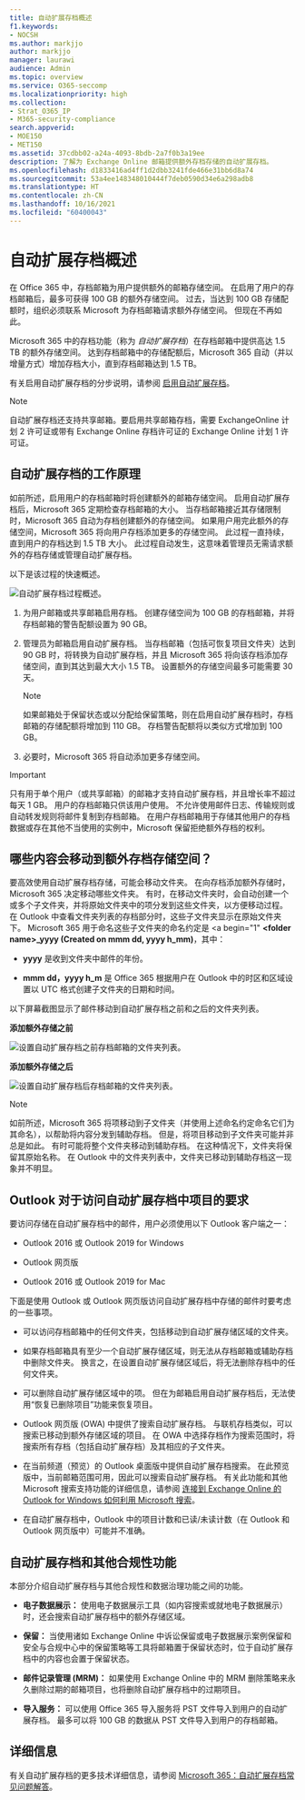 ```yaml
---
title: 自动扩展存档概述
f1.keywords:
- NOCSH
ms.author: markjjo
author: markjjo
manager: laurawi
audience: Admin
ms.topic: overview
ms.service: O365-seccomp
ms.localizationpriority: high
ms.collection:
- Strat_O365_IP
- M365-security-compliance
search.appverid:
- MOE150
- MET150
ms.assetid: 37cdbb02-a24a-4093-8bdb-2a7f0b3a19ee
description: 了解为 Exchange Online 邮箱提供额外存档存储的自动扩展存档。
ms.openlocfilehash: d1833416ad4ff1d2dbb3241fde466e31bb6d8a74
ms.sourcegitcommit: 53a4ee148348010444f7deb0590d34e6a298adb8
ms.translationtype: HT
ms.contentlocale: zh-CN
ms.lasthandoff: 10/16/2021
ms.locfileid: "60400043"
---
```

# <a name="overview-of-auto-expanding-archiving"></a>自动扩展存档概述

在 Office 365 中，存档邮箱为用户提供额外的邮箱存储空间。 在启用了用户的存档邮箱后，最多可获得 100 GB 的额外存储空间。 过去，当达到 100 GB 存储配额时，组织必须联系 Microsoft 为存档邮箱请求额外存储空间。 但现在不再如此。

Microsoft 365 中的存档功能（称为 *自动扩展存档*）在存档邮箱中提供高达 1.5 TB 的额外存储空间。 达到存档邮箱中的存储配额后，Microsoft 365 自动（并以增量方式）增加存档大小，直到存档邮箱达到 1.5 TB。

有关启用自动扩展存档的分步说明，请参阅 [启用自动扩展存档](enable-autoexpanding-archiving.md)。

> [!NOTE]
> 自动扩展存档还支持共享邮箱。要启用共享邮箱存档，需要 ExchangeOnline 计划 2 许可证或带有 Exchange Online 存档许可证的 Exchange Online 计划 1 许可证。

## <a name="how-auto-expanding-archiving-works"></a>自动扩展存档的工作原理

如前所述，启用用户的存档邮箱时将创建额外的邮箱存储空间。 启用自动扩展存档后，Microsoft 365 定期检查存档邮箱的大小。 当存档邮箱接近其存储限制时，Microsoft 365 自动为存档创建额外的存储空间。 如果用户用完此额外的存储空间，Microsoft 365 将向用户存档添加更多的存储空间。 此过程一直持续，直到用户的存档达到 1.5 TB 大小。 此过程自动发生，这意味着管理员无需请求额外的存档存储或管理自动扩展存档。

以下是该过程的快速概述。

![自动扩展存档过程概述。](../media/74355385-d990-44fe-8a87-6c3639d1f63f.png)

1. 为用户邮箱或共享邮箱启用存档。 创建存储空间为 100 GB 的存档邮箱，并将存档邮箱的警告配额设置为 90 GB。

2. 管理员为邮箱启用自动扩展存档。 当存档邮箱（包括可恢复项目文件夹）达到 90 GB 时，将转换为自动扩展存档，并且 Microsoft 365 将向该存档添加存储空间，直到其达到最大大小 1.5 TB。 设置额外的存储空间最多可能需要 30 天。

   > [!NOTE]
   > 如果邮箱处于保留状态或以分配给保留策略，则在启用自动扩展存档时，存档邮箱的存储配额将增加到 110 GB。 存档警告配额将以类似方式增加到 100 GB。

3. 必要时，Microsoft 365 将自动添加更多存储空间。

> [!IMPORTANT]
> 只有用于单个用户（或共享邮箱）的邮箱才支持自动扩展存档，并且增长率不超过每天 1 GB。 用户的存档邮箱只供该用户使用。 不允许使用邮件日志、传输规则或自动转发规则将邮件复制到存档邮箱。 在用户存档邮箱用于存储其他用户的存档数据或存在其他不当使用的实例中，Microsoft 保留拒绝额外存档的权利。

## <a name="what-gets-moved-to-the-additional-archive-storage-space"></a>哪些内容会移动到额外存档存储空间？

要高效使用自动扩展存档存储，可能会移动文件夹。 在向存档添加额外存储时，Microsoft 365 决定移动哪些文件夹。 有时，在移动文件夹时，会自动创建一个或多个子文件夹，并将原始文件夹中的项分发到这些文件夹，以方便移动过程。 在 Outlook 中查看文件夹列表的存档部分时，这些子文件夹显示在原始文件夹下。 Microsoft 365 用于命名这些子文件夹的命名约定是 <a begin="1" **\<folder name\>_yyyy (Created on mmm dd, yyyy h_mm)**，其中：

- **yyyy** 是收到文件夹中邮件的年份。

- **mmm dd，yyyy h_m** 是 Office 365 根据用户在 Outlook 中的时区和区域设置以 UTC 格式创建子文件夹的日期和时间。

以下屏幕截图显示了邮件移动到自动扩展存档之前和之后的文件夹列表。

 **添加额外存储之前**

![设置自动扩展存档之前存档邮箱的文件夹列表。](../media/5d6d6420-e562-4912-aaab-1c111762b3f6.png)

 **添加额外存储之后**

![设置自动扩展存档后存档邮箱的文件夹列表。](../media/c03c5f51-23fa-4fc2-b887-7e7e5cce30da.png)

> [!NOTE]
> 如前所述，Microsoft 365 将项移动到子文件夹（并使用上述命名约定命名它们为其命名），以帮助将内容分发到辅助存档。 但是，将项目移动到子文件夹可能并非总是如此。 有时可能将整个文件夹移动到辅助存档。 在这种情况下，文件夹将保留其原始名称。  在 Outlook 中的文件夹列表中，文件夹已移动到辅助存档这一现象并不明显。

## <a name="outlook-requirements-for-accessing-items-in-an-auto-expanded-archive"></a>Outlook 对于访问自动扩展存档中项目的要求

要访问存储在自动扩展存档中的邮件，用户必须使用以下 Outlook 客户端之一：

- Outlook 2016 或 Outlook 2019 for Windows

- Outlook 网页版

- Outlook 2016 或 Outlook 2019 for Mac

下面是使用 Outlook 或 Outlook 网页版访问自动扩展存档中存储的邮件时要考虑的一些事项。

- 可以访问存档邮箱中的任何文件夹，包括移动到自动扩展存储区域的文件夹。

- 如果存档邮箱具有至少一个自动扩展存储区域，则无法从存档邮箱或辅助存档中删除文件夹。 换言之，在设置自动扩展存储区域后，将无法删除存档中的任何文件夹。

- 可以删除自动扩展存储区域中的项。 但在为邮箱启用自动扩展存档后，无法使用“恢复已删除项目”功能来恢复项目。

- Outlook 网页版 (OWA) 中提供了搜索自动扩展存档。 与联机存档类似，可以搜索已移动到额外存储区域的项目。 在 OWA 中选择存档作为搜索范围时，将搜索所有存档（包括自动扩展存档）及其相应的子文件夹。

- 在当前频道（预览）的 Outlook 桌面版中提供自动扩展存档搜索。 在此预览版中，当前邮箱范围可用，因此可以搜索自动扩展存档。 有关此功能和其他 Microsoft 搜索支持功能的详细信息，请参阅 [连接到 Exchange Online 的 Outlook for Windows 如何利用 Microsoft 搜索](https://techcommunity.microsoft.com/t5/outlook-global-customer-service/how-outlook-for-windows-connected-to-exchange-online-utilizes/ba-p/1715045)。 

- 在自动扩展存档中，Outlook 中的项目计数和已读/未读计数（在 Outlook 和 Outlook 网页版中）可能并不准确。

## <a name="auto-expanding-archiving-and-other-compliance-features"></a>自动扩展存档和其他合规性功能

本部分介绍自动扩展存档与其他合规性和数据治理功能之间的功能。

- **电子数据展示：** 使用电子数据展示工具（如内容搜索或就地电子数据展示）时，还会搜索自动扩展存档中的额外存储区域。

- **保留：** 当使用诸如 Exchange Online 中诉讼保留或电子数据展示案例保留和安全与合规中心中的保留策略等工具将邮箱置于保留状态时，位于自动扩展存档中的内容也会置于保留状态。

- **邮件记录管理 (MRM)：** 如果使用 Exchange Online 中的 MRM 删除策略来永久删除过期的邮箱项目，也将删除自动扩展存档中的过期项目。

- **导入服务：** 可以使用 Office 365 导入服务将 PST 文件导入到用户的自动扩展存档。 最多可以将 100 GB 的数据从 PST 文件导入到用户的存档邮箱。

## <a name="more-information"></a>详细信息

有关自动扩展存档的更多技术详细信息，请参阅 [Microsoft 365：自动扩展存档常见问题解答](https://techcommunity.microsoft.com/t5/exchange-team-blog/office-365-auto-expanding-archives-faq/ba-p/607784)。

